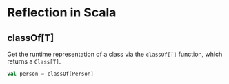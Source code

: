 # Reflection in Scala

## classOf[T]

Get the runtime representation of a class via the `classOf[T]` function, which returns a `Class[T]`.

```scala
val person = classOf[Person]
```